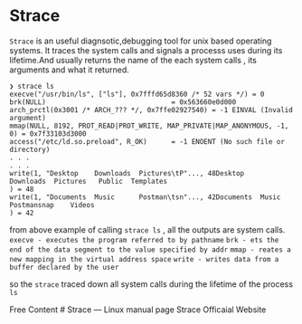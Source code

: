 
# Strace

`Strace` is an useful diagnsotic,debugging tool for unix based operating systems. It traces the system calls and signals a processs uses during its lifetime.And usually returns the name of the each system calls , its arguments and what it returned.

    ❯ strace ls
    execve("/usr/bin/ls", ["ls"], 0x7fffd65d8360 /* 52 vars */) = 0
    brk(NULL)                               = 0x563660e0d000
    arch_prctl(0x3001 /* ARCH_??? */, 0x7ffe02927540) = -1 EINVAL (Invalid argument)
    mmap(NULL, 8192, PROT_READ|PROT_WRITE, MAP_PRIVATE|MAP_ANONYMOUS, -1, 0) = 0x7f33103d3000
    access("/etc/ld.so.preload", R_OK)      = -1 ENOENT (No such file or directory)
    . . .
    . . .
    write(1, "Desktop    Downloads  Pictures\tP"..., 48Desktop    Downloads  Pictures	Public	Templates
    ) = 48
    write(1, "Documents  Music      Postman\tsn"..., 42Documents  Music      Postmansnap	Videos
    ) = 42
    
from above example of calling `strace ls` , all the outputs are system calls.
`execve - executes the program referred to by pathname`
`brk - ets the end of the data segment to the value specified by addr`
`mmap - reates a new mapping in the virtual address space`
`write - writes data from a buffer declared by the user`

so the `strace` traced down all system calls during the lifetime of the process `ls`

<ResourceGroupTitle>Free Content</ResourceGroupTitle>
<BadgeLink colorScheme='blue' badgeText='Official Page' href='https://man7.org/linux/man-pages/man1/strace.1.html'># Strace — Linux manual page</BadgeLink>
<BadgeLink colorScheme='yellow' badgeText='Read' href='https://strace.io/'>Strace Officaial Website</BadgeLink>
